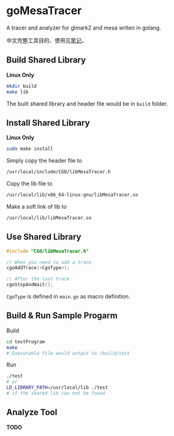 # goMesaTracer
A tracer and analyzer for glmark2 and mesa writen in golang.

中文完整工具目的、使用见[笔记](https://github.com/Riften/OpenGL-Notes/blob/master/TraceMesa.md)。

## Build Shared Library
**Linux Only**

```bash
mkdir build
make lib
```
The built shared library and header file would be in `build` folder. 

## Install Shared Library
**Linux Only**

```bash
sudo make install
```

Simply copy the header file to
```bash
/usr/local/include/CGO/libMesaTracer.h
```

Copy the lib file to
```bash
/usr/local/lib/x86_64-linux-gnu/libMesaTracer.so
```

Make a soft link of lib to
```bash
/usr/local/lib/libMesaTracer.so
```

## Use Shared Library
```cpp
#include "CGO/libMesaTracer.h"

// When you need to add a trace
cgoAddTrace(<CgoType>);

// After the last trace
cgoStopAndWait();
```

`CgoType` is defined in `main.go` as macro definition.

## Build & Run Sample Progarm
Build
```bash
cd testProgram
make
# Executable file would output to /build/test
```

Run
```bash
./test
# or
LD_LIBRARY_PATH=/usr/local/lib ./test
# if the shared lib can not be found
```

## Analyze Tool
**TODO**